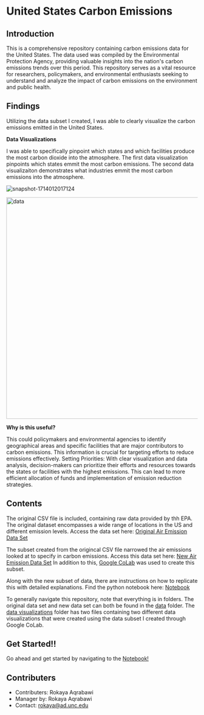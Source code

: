# **United States Carbon Emissions**

## Introduction
This is a comprehensive repository containing carbon emissions data for the United States. The data used was compiled by the Environmental Protection Agency, providing valuable insights into the nation's carbon emissions trends over this period. This repository serves as a vital resource for researchers, policymakers, and environmental enthusiasts seeking to understand and analyze the impact of carbon emissions on the environment and public health.

## Findings
Utilizing the data subset I created, I was able to clearly visualize the carbon emissions emitted in the United States. 

**Data Visualizations** 

I was able to specifically pinpoint which states and which facilities produce the most carbon dioxide into the atmosphere. The first data visualization pinpoints which states emmit the most carbon emissions. The second data visualizaiton demonstrates what industries emmit the most carbon emissions into the atmosphere.

![snapshot-1714012017124](https://github.com/rokaya02/US-Air-Emissions/assets/156456229/86241857-aa80-446b-a7c4-57f88b0ea921)



<img width="582" alt="data" src="https://github.com/rokaya02/US-Air-Emissions/assets/156456229/017aa42a-c848-4b0c-9571-621a0a6a3f90">


**Why is this useful?**

This could policymakers and environmental agencies to identify geographical areas and specific facilities that are major contributors to carbon emissions. This information is crucial for targeting efforts to reduce emissions effectively.
Setting Priorities: With clear visualization and data analysis, decision-makers can prioritize their efforts and resources towards the states or facilities with the highest emissions. This can lead to more efficient allocation of funds and implementation of emission reduction strategies.

## Contents
The original CSV file is included, containing raw data provided by thh EPA. The original dataset encompasses a wide range of locations in the US and different emission levels. Access the data set here: [Original Air Emission Data Set](https://github.com/rokaya02/US-Air-Emissions/blob/00e76178f7b7ba4369969c4e0f499bd29436eb6c/data/original%20data/air_emissions1.csv)


The subset created from the origincal CSV file narrowed the air emissions looked at to specify in carbon emissions. Access this data set here: [New Air Emission Data Set](https://github.com/rokaya02/US-Air-Emissions/blob/27bc03e0a0a7c8f252e3dcda7dddd5b895b418f1/data/new%20subset/air_emissions_subset.csv) In addition to this, [Google CoLab](https://colab.google/) was used to create this subset.


Along with the new subset of data, there are instructions on how to replicate this with detailed explanations. Find the python notebook here: [Notebook](https://github.com/rokaya02/US-Air-Emissions/blob/00e76178f7b7ba4369969c4e0f499bd29436eb6c/Rokaya_Air_Emissions.ipynb)

To generally navigate this repository, note that everything is in folders. The original data set and new data set can both be found in the [data](https://github.com/rokaya02/US-Air-Emissions/tree/27bc03e0a0a7c8f252e3dcda7dddd5b895b418f1/data) folder. The [data visualizations](https://github.com/rokaya02/US-Air-Emissions/tree/27bc03e0a0a7c8f252e3dcda7dddd5b895b418f1/Data%20Visualizations) folder has two files containing two different data visualizations that were created using the data subset I created through Google CoLab. 


## Get Started!!
Go ahead and get started by navigating to the [Notebook!](https://github.com/rokaya02/US-Air-Emissions/tree/27bc03e0a0a7c8f252e3dcda7dddd5b895b418f1/Data%20Visualizations)

## Contributers
- Contributers: Rokaya Aqrabawi
- Manager by: Rokaya Aqrabawi
- Contact: [rokaya@ad.unc.edu](rokaya@ad.unc.edu)
